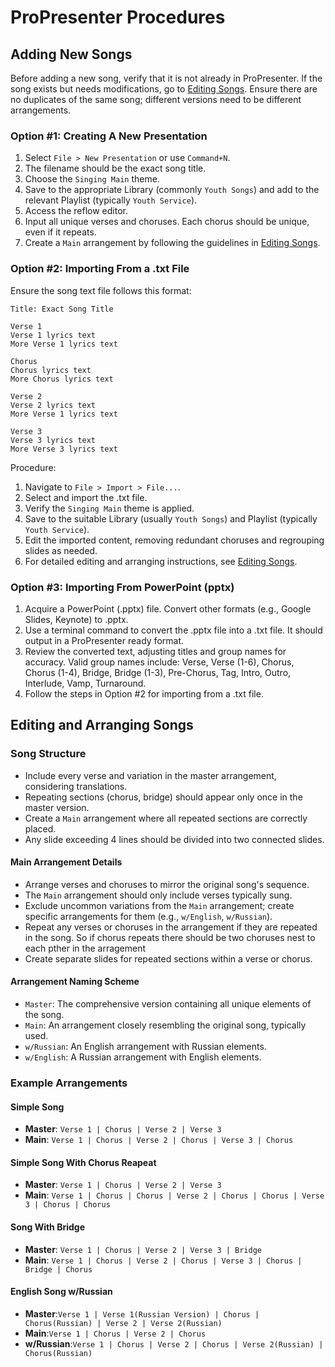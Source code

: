 # ProPresenter Procedures

## Adding New Songs
Before adding a new song, verify that it is not already in ProPresenter. If the song exists but needs modifications, go to [Editing Songs](#editing-and-arranging-songs). Ensure there are no duplicates of the same song; different versions need to be different arrangements.

### Option #1: Creating A New Presentation
1. Select `File > New Presentation` or use `Command+N`.
2. The filename should be the exact song title.
3. Choose the `Singing Main` theme.
4. Save to the appropriate Library (commonly `Youth Songs`) and add to the relevant Playlist (typically `Youth Service`).
5. Access the reflow editor.
6. Input all unique verses and choruses. Each chorus should be unique, even if it repeats.
7. Create a `Main` arrangement by following the guidelines in [Editing Songs](#editing-and-arranging-songs).

### Option #2: Importing From a .txt File
Ensure the song text file follows this format:
```
Title: Exact Song Title

Verse 1
Verse 1 lyrics text
More Verse 1 lyrics text

Chorus
Chorus lyrics text
More Chorus lyrics text

Verse 2
Verse 2 lyrics text
More Verse 1 lyrics text

Verse 3
Verse 3 lyrics text
More Verse 3 lyrics text
```

Procedure:
1. Navigate to `File > Import > File...`.
2. Select and import the .txt file.
3. Verify the `Singing Main` theme is applied.
4. Save to the suitable Library (usually `Youth Songs`) and Playlist (typically `Youth Service`).
5. Edit the imported content, removing redundant choruses and regrouping slides as needed.
6. For detailed editing and arranging instructions, see [Editing Songs](#editing-and-arranging-songs).

### Option #3: Importing From PowerPoint (pptx)
1. Acquire a PowerPoint (.pptx) file. Convert other formats (e.g., Google Slides, Keynote) to .pptx.
2. Use a terminal command to convert the .pptx file into a .txt file. It should output in a ProPresenter ready format.
3. Review the converted text, adjusting titles and group names for accuracy. Valid group names include: Verse, Verse (1-6), Chorus, Chorus (1-4), Bridge, Bridge (1-3), Pre-Chorus, Tag, Intro, Outro, Interlude, Vamp, Turnaround.
4. Follow the steps in Option #2 for importing from a .txt file.

## Editing and Arranging Songs

### Song Structure
- Include every verse and variation in the master arrangement, considering translations.
- Repeating sections (chorus, bridge) should appear only once in the master version.
- Create a `Main` arrangement where all repeated sections are correctly placed.
- Any slide exceeding 4 lines should be divided into two connected slides.

#### Main Arrangement Details
- Arrange verses and choruses to mirror the original song's sequence.
- The `Main` arrangement should only include verses typically sung.
- Exclude uncommon variations from the `Main` arrangement; create specific arrangements for them (e.g., `w/English`, `w/Russian`).
- Repeat any verses or choruses in the arrangement if they are repeated in the song. So if chorus repeats there should be two choruses nest to each pther in the arragement
- Create separate slides for repeated sections within a verse or chorus.

#### Arrangement Naming Scheme
- `Master`: The comprehensive version containing all unique elements of the song.
- `Main`: An arrangement closely resembling the original song, typically used.
- `w/Russian`: An English arrangement with Russian elements.
- `w/English`: A Russian arrangement with English elements.

### Example Arrangements

#### Simple Song
- **Master**: `Verse 1 | Chorus | Verse 2 | Verse 3`
- **Main**: `Verse 1 | Chorus | Verse 2 | Chorus | Verse 3 | Chorus`

#### Simple Song With Chorus Reapeat
- **Master**: `Verse 1 | Chorus | Verse 2 | Verse 3`
- **Main**: `Verse 1 | Chorus | Chorus | Verse 2 | Chorus | Chorus | Verse 3 | Chorus | Chorus`

#### Song With Bridge
- **Master**: `Verse 1 | Chorus | Verse 2 | Verse 3 | Bridge`
- **Main**: `Verse 1 | Chorus | Verse 2 | Chorus | Verse 3 | Chorus | Bridge | Chorus`

#### English Song w/Russian
- **Master**:`Verse 1 | Verse 1(Russian Version) | Chorus | Chorus(Russian) | Verse 2 | Verse 2(Russian)`
- **Main**:`Verse 1 | Chorus | Verse 2 | Chorus`
- **w/Russian**:`Verse 1 | Chorus | Verse 2 | Chorus | Verse 2(Russian) | Chorus(Russian)`

